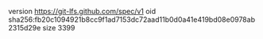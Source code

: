 version https://git-lfs.github.com/spec/v1
oid sha256:fb20c1094921b8cc9f1ad7153dc72aad11b0d0a41e419bd08e0978ab2315d29e
size 3399
